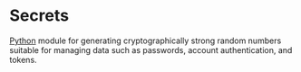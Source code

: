 # Secrets
[Python](/wiki/python) module for generating cryptographically strong random numbers suitable for managing data such as passwords, account authentication, and tokens.